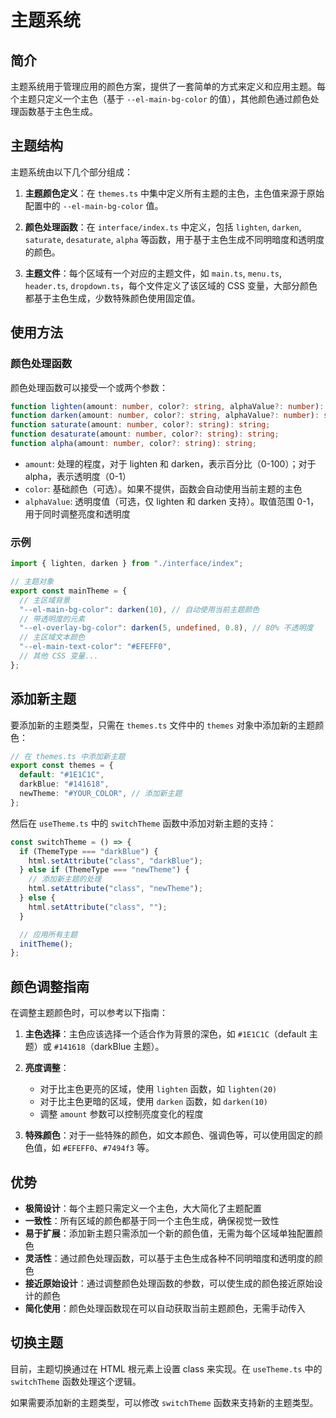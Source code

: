 # 主题系统

## 简介

主题系统用于管理应用的颜色方案，提供了一套简单的方式来定义和应用主题。每个主题只定义一个主色（基于 `--el-main-bg-color` 的值），其他颜色通过颜色处理函数基于主色生成。

## 主题结构

主题系统由以下几个部分组成：

1. **主题颜色定义**：在 `themes.ts` 中集中定义所有主题的主色，主色值来源于原始配置中的 `--el-main-bg-color` 值。

2. **颜色处理函数**：在 `interface/index.ts` 中定义，包括 `lighten`, `darken`, `saturate`, `desaturate`, `alpha` 等函数，用于基于主色生成不同明暗度和透明度的颜色。

3. **主题文件**：每个区域有一个对应的主题文件，如 `main.ts`, `menu.ts`, `header.ts`, `dropdown.ts`，每个文件定义了该区域的 CSS 变量，大部分颜色都基于主色生成，少数特殊颜色使用固定值。

## 使用方法

### 颜色处理函数

颜色处理函数可以接受一个或两个参数：

```typescript
function lighten(amount: number, color?: string, alphaValue?: number): string;
function darken(amount: number, color?: string, alphaValue?: number): string;
function saturate(amount: number, color?: string): string;
function desaturate(amount: number, color?: string): string;
function alpha(amount: number, color?: string): string;
```

- `amount`: 处理的程度，对于 lighten 和 darken，表示百分比（0-100）；对于 alpha，表示透明度（0-1）
- `color`: 基础颜色（可选）。如果不提供，函数会自动使用当前主题的主色
- `alphaValue`: 透明度值（可选，仅 lighten 和 darken 支持）。取值范围 0-1，用于同时调整亮度和透明度

### 示例

```typescript
import { lighten, darken } from "./interface/index";

// 主题对象
export const mainTheme = {
  // 主区域背景
  "--el-main-bg-color": darken(10), // 自动使用当前主题颜色
  // 带透明度的元素
  "--el-overlay-bg-color": darken(5, undefined, 0.8), // 80% 不透明度
  // 主区域文本颜色
  "--el-main-text-color": "#EFEFF0",
  // 其他 CSS 变量...
};
```

## 添加新主题

要添加新的主题类型，只需在 `themes.ts` 文件中的 `themes` 对象中添加新的主题颜色：

```typescript
// 在 themes.ts 中添加新主题
export const themes = {
  default: "#1E1C1C",
  darkBlue: "#141618",
  newTheme: "#YOUR_COLOR", // 添加新主题
};
```

然后在 `useTheme.ts` 中的 `switchTheme` 函数中添加对新主题的支持：

```typescript
const switchTheme = () => {
  if (ThemeType === "darkBlue") {
    html.setAttribute("class", "darkBlue");
  } else if (ThemeType === "newTheme") {
    // 添加新主题的处理
    html.setAttribute("class", "newTheme");
  } else {
    html.setAttribute("class", "");
  }

  // 应用所有主题
  initTheme();
};
```

## 颜色调整指南

在调整主题颜色时，可以参考以下指南：

1. **主色选择**：主色应该选择一个适合作为背景的深色，如 `#1E1C1C`（default 主题）或 `#141618`（darkBlue 主题）。

2. **亮度调整**：

   - 对于比主色更亮的区域，使用 `lighten` 函数，如 `lighten(20)`
   - 对于比主色更暗的区域，使用 `darken` 函数，如 `darken(10)`
   - 调整 `amount` 参数可以控制亮度变化的程度

3. **特殊颜色**：对于一些特殊的颜色，如文本颜色、强调色等，可以使用固定的颜色值，如 `#EFEFF0`、`#7494f3` 等。

## 优势

- **极简设计**：每个主题只需定义一个主色，大大简化了主题配置
- **一致性**：所有区域的颜色都基于同一个主色生成，确保视觉一致性
- **易于扩展**：添加新主题只需添加一个新的颜色值，无需为每个区域单独配置颜色
- **灵活性**：通过颜色处理函数，可以基于主色生成各种不同明暗度和透明度的颜色
- **接近原始设计**：通过调整颜色处理函数的参数，可以使生成的颜色接近原始设计的颜色
- **简化使用**：颜色处理函数现在可以自动获取当前主题颜色，无需手动传入

## 切换主题

目前，主题切换通过在 HTML 根元素上设置 class 来实现。在 `useTheme.ts` 中的 `switchTheme` 函数处理这个逻辑。

如果需要添加新的主题类型，可以修改 `switchTheme` 函数来支持新的主题类型。
